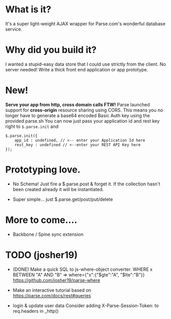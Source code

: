 # What is it? 

It's a super light-weight AJAX wrapper for Parse.com's wonderful database service. 

# Why did you build it? 

I wanted a stupid-easy data store that I could use strictly from the client. No server needed! 
Write a thick front end application or app prototype. 

# New!

__Serve your app from http, cross domain calls FTW!__
Parse launched support for __cross-origin__ resource sharing using CORS.
This means you no longer have to generate a base64 encoded Basic Auth key using the provided parse.sh
You can now just pass your application id and rest key right to `$.parse.init` and 

	$.parse.init({
		app_id : undefined, // <-- enter your Application Id here 
		rest_key : undefined // <--enter your REST API Key here	
	});

# Prototyping love. 

* No Schema! Just fire a $.parse.post & forget it. If the collection hasn't been created already it will be 
instantiated. 

* Super simple... just $.parse.get/post/put/delete

# More to come....

* Backbone / Spine sync extension

# TODO (josher19)

*    (DONE) Make a quick SQL to js-where-object converter. 
	 WHERE x BETWEEN "A" AND "B" => where={"x":{"$gte":"A", "$lte":"B"}}
         https://github.com/josher19/parse-where

*	 Make an interactive tutorial based on
	 https://parse.com/docs/rest#queries

*	 login & update user data
         Consider adding X-Parse-Session-Token: to req.headers in _http()

